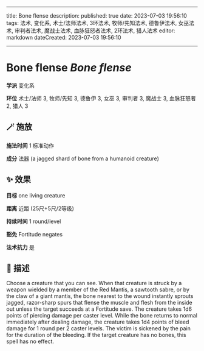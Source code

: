 
---
title: Bone flense
description: 
published: true
date: 2023-07-03 19:56:10
tags: 法术, 变化系, 术士/法师法术, 3环法术, 牧师/先知法术, 德鲁伊法术, 女巫法术, 审判者法术, 魔战士法术, 血脉狂怒者法术, 2环法术, 猎人法术
editor: markdown
dateCreated: 2023-07-03 19:56:10

---

# **Bone flense** *Bone flense*

**学派** 变化系 

**环位** 术士/法师 3, 牧师/先知 3, 德鲁伊 3, 女巫 3, 审判者 3, 魔战士 3, 血脉狂怒者 2, 猎人 3

## 🪄 施放

**施法时间** 1 标准动作

**成分** 法器 (a jagged shard of bone from a humanoid creature)

## ✨ 效果 

**目标** one living creature 

**距离** 近距 (25尺+5尺/2等级)  

**持续时间** 1 round/level 

**豁免** Fortitude negates

**法术抗力** 是

## 📖 描述

Choose a creature that you can see. When that creature is struck by a weapon wielded by a member of the Red Mantis, a sawtooth sabre, or by the claw of a giant mantis, the bone nearest to the wound instantly sprouts jagged, razor-sharp spurs that flense the muscle and flesh from the inside out unless the target succeeds at a Fortitude save. The creature takes 1d6 points of piercing damage per caster level. While the bone returns to normal immediately after dealing damage, the creature takes 1d4 points of bleed damage for 1 round per 2 caster levels. The victim is sickened by the pain for the duration of the bleeding. If the target creature has no bones, this spell has no effect.
    